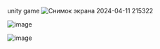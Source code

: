 unity game
![Снимок экрана 2024-04-11 215322](https://github.com/vansGAMee/Blooming-farm/assets/116027084/8dd4f59c-512c-4d11-93a9-3758cbae72b9)







![image](https://github.com/vansGAMee/Blooming-farm/assets/116027084/c19e1be4-1f1a-4474-9df5-1eaf93f64f82)




![image](https://github.com/vansGAMee/Blooming-farm/assets/116027084/70972952-9c0e-478e-8735-12cb055f420e)
